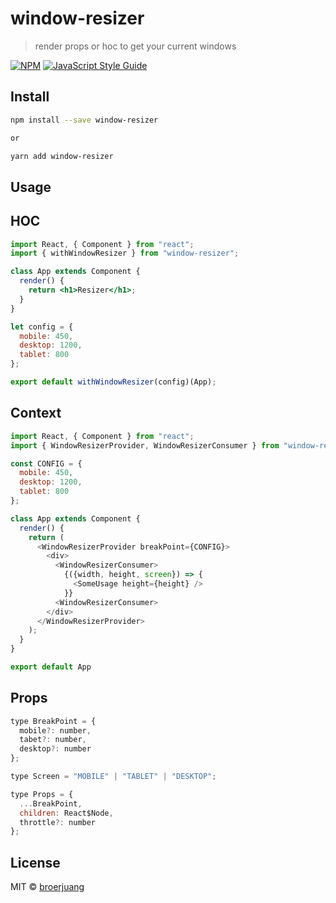 # window-resizer

> render props or hoc to get your current windows

[![NPM](https://img.shields.io/npm/v/window-resizer.svg)](https://www.npmjs.com/package/window-resizer) [![JavaScript Style Guide](https://img.shields.io/badge/code_style-standard-brightgreen.svg)](https://standardjs.com)

## Install

```bash
npm install --save window-resizer

or

yarn add window-resizer
```

## Usage

## HOC

```jsx
import React, { Component } from "react";
import { withWindowResizer } from "window-resizer";

class App extends Component {
  render() {
    return <h1>Resizer</h1>;
  }
}

let config = {
  mobile: 450,
  desktop: 1200,
  tablet: 800
};

export default withWindowResizer(config)(App);
```

## Context

```js
import React, { Component } from "react";
import { WindowResizerProvider, WindowResizerConsumer } from "window-resizer";

const CONFIG = {
  mobile: 450,
  desktop: 1200,
  tablet: 800
};

class App extends Component {
  render() {
    return (
      <WindowResizerProvider breakPoint={CONFIG}>
        <div>
          <WindowResizerConsumer>
            {({width, height, screen}) => {
              <SomeUsage height={height} />
            }}
          <WindowResizerConsumer>
        </div>
      </WindowResizerProvider>
    );
  }
}

export default App
```

## Props

```js
type BreakPoint = {
  mobile?: number,
  tabet?: number,
  desktop?: number
};

type Screen = "MOBILE" | "TABLET" | "DESKTOP";

type Props = {
  ...BreakPoint,
  children: React$Node,
  throttle?: number
};
```

## License

MIT © [broerjuang](https://github.com/broerjuang)
